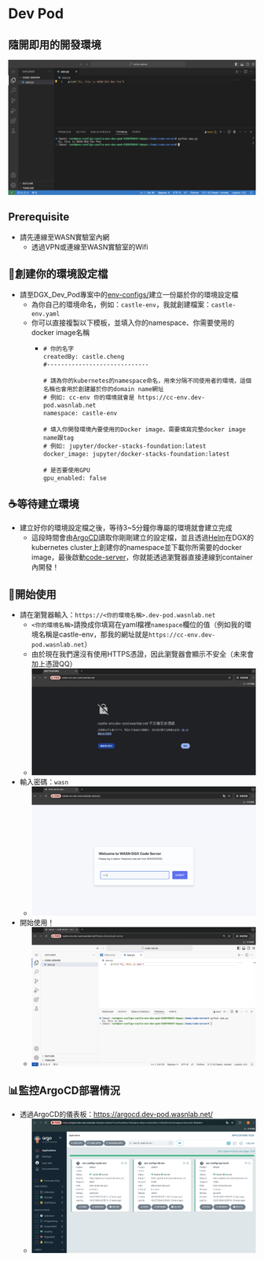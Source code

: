 # Dev Pod

## 隨開即用的開發環境
![](./docs/assets/welcome.png)

## Prerequisite
- 請先連線至WASN實驗室內網
    - 透過VPN或連線至WASN實驗室的Wifi

## 📝創建你的環境設定檔
- 請至DGX_Dev_Pod專案中的[env-configs/](/env-configs/)建立一份屬於你的環境設定檔
    - 為你自己的環境命名，例如：`castle-env`，我就創建檔案：`castle-env.yaml`
    - 你可以直接複製以下模板，並填入你的namespace、你需要使用的docker image名稱
      - ```
        # 你的名字
        createdBy: castle.cheng
        #-----------------------------

        # 請為你的kubernetes的namespace命名，用來分隔不同使用者的環境，這個名稱也會用於創建屬於你的domain name網址
        # 例如: cc-env 你的環境就會是 https://cc-env.dev-pod.wasnlab.net
        namespace: castle-env

        # 填入你開發環境內要使用的Docker image，需要填寫完整docker image name跟tag
        # 例如: jupyter/docker-stacks-foundation:latest
        docker_image: jupyter/docker-stacks-foundation:latest

        # 是否要使用GPU
        gpu_enabled: false

## ☕️等待建立環境
- 建立好你的環境設定檔之後，等待3~5分鐘你專屬的環境就會建立完成
    - 這段時間會由[ArgoCD](https://argo-cd.readthedocs.io/en/stable/)讀取你剛剛建立的設定檔，並且透過[Helm](https://helm.sh/)在DGX的kubernetes cluster上創建你的namespace並下載你所需要的docker image，最後啟動[code-server](https://github.com/coder/code-server)，你就能透過瀏覽器直接連線到container內開發！
## 🎉開始使用
- 請在瀏覽器輸入：`https://<你的環境名稱>.dev-pod.wasnlab.net`
    - `<你的環境名稱>`請換成你填寫在yaml檔裡`namespace`欄位的值（例如我的環境名稱是castle-env，那我的網址就是`https://cc-env.dev-pod.wasnlab.net`）
    - 由於現在我們還沒有使用HTTPS憑證，因此瀏覽器會顯示不安全（未來會加上憑證QQ）
    - ![截圖 2024-10-27 下午11.26.00](./docs/assets/castle-env-url.png)
- 輸入密碼：`wasn`
    - ![截圖 2024-10-27 下午11.26.10](./docs/assets/login-code-server.png)
- 開始使用！
    - ![start-using-code-server](./docs/assets/start-using.png)
## 📊監控ArgoCD部署情況
- 透過ArgoCD的儀表板：https://argocd.dev-pod.wasnlab.net/
    - ![argocd](./docs/assets/argocd.png)